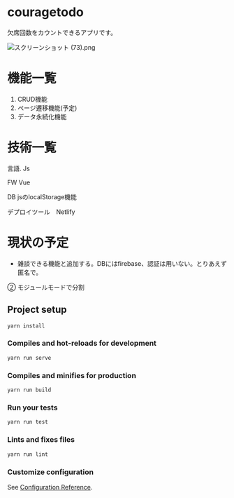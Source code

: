 # couragetodo
欠席回数をカウントできるアプリです。

![スクリーンショット (73).png](https://qiita-image-store.s3.ap-northeast-1.amazonaws.com/0/439295/4155f122-a8e9-5788-7640-05476689f1f8.png)

# 機能一覧
1. CRUD機能
2. ページ遷移機能(予定)
3. データ永続化機能
# 技術一覧
言語. Js


FW  Vue


DB jsのlocalStorage機能


デプロイツール　Netlify

# 現状の予定　
- 雑談できる機能と追加する。DBにはfirebase、認証は用いない。とりあえず匿名で。
 


➁ モジュールモードで分割

## Project setup
```
yarn install
```

### Compiles and hot-reloads for development
```
yarn run serve
```

### Compiles and minifies for production
```
yarn run build
```

### Run your tests
```
yarn run test
```

### Lints and fixes files
```
yarn run lint
```

### Customize configuration
See [Configuration Reference](https://cli.vuejs.org/config/).

